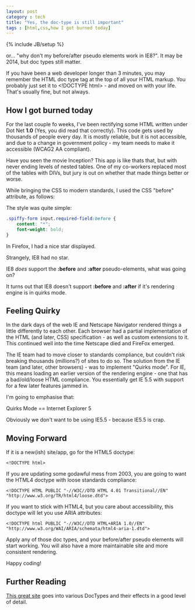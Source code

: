 ```yaml
---
layout: post
category : tech
title: "Yes, the doc-type is still important"
tags : [html,css,how I got burned today]
---
```

{% include JB/setup %}

or... "why don't my before/after pseudo elements work in IE8?". It may be 2014, but doc types still matter.

<!--more-->

If you have been a web developer longer than 3 minutes, you may remember the HTML doc type tag at the top of all your HTML markup. You probably just set it to &lt;!DOCTYPE html&gt; - and moved on with your life. That's usually fine, but not always.

## How I got burned today
For the last couple fo weeks, I've been rectifying some HTML written under Dot Net **1.0** (Yes, you did read that correctly). This code gets used by thousands of people every day. It is mostly reliable, but it is not accessible, and due to a change in government policy - my team needs to make it accessible (WCAG2 AA compliant).

Have you seen the movie Inception? This app is like thats that, but with never ending levels of nested tables. One of my co-workers replaced most of the tables with DIVs, but jury is out on whether that made things better or worse.

While bringing the CSS to modern standards, I used the CSS "before" attribute, as follows:

The style was quite simple:

```css
.spiffy-form input.required-field:before {
    content: "*";
    font-weight: bold;
}
```

In Firefox, I had a nice star displayed.

Strangely, IE8 had no star.

IE8 *does* support the **:before** and **:after** pseudo-elements, what was going on?

It turns out that IE8 doesn't support **:before** and **:after** if it's rendering engine is in quirks mode.

## Feeling Quirky

In the dark days of the web IE and Netscape Navigator rendered things a little differently to each other. Each browser had a partial implementation of the HTML (and later, CSS) specification - as well as custom extensions to it. This continued well into the time Netscape died and FireFox emerged.

The IE team had to move closer to standards compliance, but couldn't risk breaking thousands (millions?) of sites to do so. The solution from the IE team (and later, other browsers) - was to implement "Quirks mode". For IE, this means loading an earlier version of the rendering engine - one that has a bad/old/loose HTML compliance. You essentially get IE 5.5 with support for a few later features jammed in.

I'm going to emphasise that:

<div class="bs-callout bs-callout-info">
  <p>Quirks Mode == Internet Explorer 5</p>
</div>

Obviously we don't want to be using IE5.5 - because IE5.5 is crap.

## Moving Forward

If it is a new(ish) site/app, go for the HTML5 doctype:

```
<!DOCTYPE html>
```

If you are updating some godawful mess from 2003, you are going to want the HTML4 doctype with loose standards compliance:

```
<!DOCTYPE HTML PUBLIC "-//W3C//DTD HTML 4.01 Transitional//EN" "http://www.w3.org/TR/html4/loose.dtd">
```

If you want to stick with HTML4, but you care about accessibility, this doctype will let you use ARIA attributes:

```
<!DOCTYPE html PUBLIC "-//W3C//DTD HTML+ARIA 1.0//EN" "http://www.w3.org/WAI/ARIA/schemata/html4-aria-1.dtd">
```

Apply any of those doc types, and your before/after pseudo elements will start working. You will also have a more maintainable site and more consistent rendering.

Happy coding!

## Further Reading

[This great site](https://hsivonen.fi/doctype/) goes into various DocTypes and their effects in a good level of detail.
